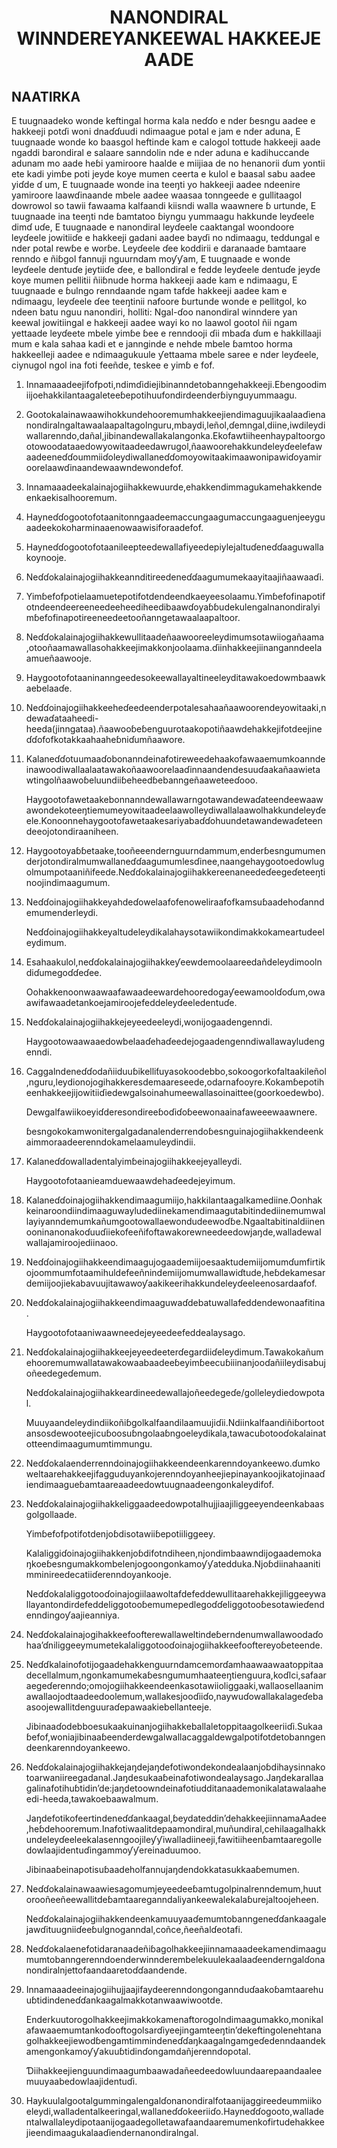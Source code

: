 <h1 align='center'>NANONDIRAL WINNDEREYANKEEWAL HAKKEEJE AADE</h1>
<h2>NAATIRKA</h2>
<p>E tuugnaadeko wonde keftingal horma kala neɗɗo e nder ɓesngu aadee e hakkeeji potɗi woni dnaɗɗuudi ndimaague potal e jam e nder aduna,
E tuugnaade wonde ko baasgol heftinde kam e calogol tottude hakkeeji aade ngaddi barondiral e salaare sanndolin nde e nder aduna e kadihuccande adunam mo aade heɓi yamiroore haalde e miijiaa de no henanorii ɗum yontii ete kadi yimɓe poti jeyde koye mumen ceerta e kulol e baasal sabu aadee yiɗde ɗ um,
E tuugnaade wonde ina teeŋti yo hakkeeji aadee ndeenire yamiroore laawɗinaande mbele aadee waasaa tonngeede e gullitaagol dowrowol so tawii fawaama kalfaandi kiisndi walla waawnere ɓ urtunde,
E tuugnaade ina teeŋti nde ɓamtatoo ɓiyngu yummaagu hakkunde leyɗeele dimɗ uɗe,
E tuugnaade e nanondiral leyɗeele caaktangal woondoore leyɗeele jowitiiɗe e hakkeeji gadani aadee bayɗi no ndimaagu, teddungal e nder potal rewɓe e worɓe. Leyɗeele ɗee koddirii e daranaade ɓamtaare renndo e ñiɓgol fannuji nguurndam moƴƴam,
E tuugnaade e wonde leyɗeele dentuɗe jeytiiɗe ɗee, e ballondiral e fedde leyɗeele dentuɗe jeyɗe koye mumen pellitii ñiiɓnude horma hakkeeji aade kam e ndimaagu,
E tuugnaade e ɓulngo renndaande ngam tafde hakkeeji aadee kam e ndimaagu, leyɗeele ɗee teeŋtinii nafoore ɓurtunde wonde e pellitgol, ko ndeen batu nguu nanondiri, holliti:
Ngal-ɗoo nanondiral winndere yan keewal jowitiingal e hakkeeji aadee wayi ko no laawol gootol ñii ngam yettaade leyɗeete mbele yimɓe ɓee e renndooji ɗii mbaɗa ɗum e hakkillaaji mum e kala sahaa kadi et e jannginde e nehde mbele ɓamtoo horma hakkeelleji aadee e ndimaagukuule ƴettaama mbele saree e nder leyɗeele, ciynugol ngol ina foti feeñde, teskee e yimɓ e fof.</p>
<ol>
  <li>
    <p>Innamaaadeejifofpoti,ndimɗidiejibinanndetobanngehakkeeji.Eɓengoodimiijoehakkilantaagaleteeɓepotihuufondirdeenderɓiynguyummaagu.</p>
  </li>
  <li>
    <p>Gootokalainawaawihokkundehooremumhakkeejiendimaguujikaalaaɗienanondiralngaltawaalaapaltagolnguru,mbaydi,leñol,ɗemngal,diine,iwdileydiwallarenndo,dañal,jibinandewallakalangonka.Ekofawtiiheenhaypaltoorgootowoodataaedowyowitaadeedawrugol,ñaawoorehakkundeleyɗeelefawaadeeneɗɗoummiiɗoleydiwallaneɗɗomoyowitaakimaawonipawiɗoyamiroorelaawɗinaandewaawndewondefof.</p>
  </li>
  <li>
    <p>Innamaaadeekalainajogiihakkewuurde,ehakkendimmagukamehakkendeenkaekisalhooremum.</p>
  </li>
  <li>
    <p>Hayneɗɗogootofotaanitonngaadeemaccungaagumaccungaaguenjeeyguaadeekokoharminaaenowaawisiforaadefof.</p>
  </li>
  <li>
    <p>Hayneɗɗogootofotaanileepteedewallafiyeedepiylejaltuɗeneɗɗaaguwallakoynooje.</p>
  </li>
  <li>
    <p>Neɗɗokalainajogiihakkeannditireedeneɗɗaagumumekaayitaajiñaawaaɗi.</p>
  </li>
  <li>
    <p>Yimɓefofpotielaamuetepotifotdendeendkaeyeesolaamu.Yimɓefofinapotifotndeendeereeneedeeheediheedibaawɗoyaɓɓudekulengalnanondiralyimɓefofinapotireeneedeetooñanngetawaalaapaltoor.</p>
  </li>
  <li>
    <p>Neɗɗokalainajogiihakkewullitaadeñaawooreeleydimumsotawiiogañaama,otooñaamawallasohakkeejimakkonjoolaama.ɗiinhakkeejiinanganndeelaamueñaawooje.</p>
  </li>
  <li>
    <p>Haygootofotaaninanngeedesokeewallayaltineeleyditawakoedowmbaawkaebelaaɗe.</p>
  </li>
  <li>
    <p>Neɗɗoinajogiihakkeeheɗeedeenderpotalesahaañaawoorendeyowitaaki,ndewaɗataaheedi-heeda(jinngataa).ñaawooɓeɓenguurotaakopotiñaawdehakkejifotdeejineɗɗofofkotakkaahaaheɓniɗumñaawore.</p>
  </li>
  <li>
    <p>Kalaneɗɗotuumaaɗobonanndeinafotireweedehaakofawaaemumkoanndeinawoodiwallaalaatawakoñaawoorelaaɗinnaandendesuuɗaakañaawietawtingolñaawoɓeluundiiɓeheedɓebanngeñaaweteeɗooo.</p>
    <p>Haygootofawetaakebonnanndewallawarngotawandewaɗateendeewaawawondekoteeŋtiemumeyowitaadeelaawolleydiwallalaawolhakkundeleyɗeele.Konoonnehaygootofawetaakesariyabaɗɗohuundetawandewaɗeteendeeojotondiraaniheen.</p>
  </li>
  <li>
    <p>Haygootoyaɓɓetaake,tooñeeendernguurndammum,enderɓesngumumenderjotondiralmumwallaneɗɗaagumumlesɗinee,naangehaygootoedowlugolmumpotaaniñifeede.Neɗɗokalainajogiihakkereenaneedeɗeegeɗeteeŋtinoojindimaagumum.</p>
  </li>
  <li>
    <p>Neɗɗoinajogiihakkeyahdeɗowelaafofenoweliraafofkamsuɓaadehoɗanndemumenderleydi.</p>
    <p>Neɗɗoinajogiihakkeyaltudeleydikalahaysotawiikondimakkokameartudeeleydimum.</p>
  </li>
  <li>
    <p>Esahaakulol,neɗɗokalainajogiihakkeƴeewdemoolaareedañdeleydimoolndiɗumegoɗɗeɗee.</p>
    <p>Oohakkenoonwaawaafawaadeewardehooredogaƴeewamoolɗoɗum,owaawifawaadetankoejamiroojefeddeleyɗeeledentuɗe.</p>
  </li>
  <li>
    <p>Neɗɗokalainajogiihakkejeyeedeeleydi,wonijogaadengenndi.</p>
    <p>Haygootowaawaaedowbelaaɗehaɗeedejogaadengenndiwallawayludengenndi.</p>
  </li>
  <li>
    <p>Caggalndeneɗɗodañiiduuɓikelliƭuyasokoodebbo,sokoogorkofaltaakileñol,nguru,leydionojogihakkeresdemaareseede,odarnafooyre.Kokamɓepotiheenhakkeejijowitiiɗiedewgalsoinahumeewallasoinaittee(goorkoedewbo).</p>
    <p>Dewgalfawiikoeyiɗderesondireeɓoɗiɗoɓeewonaainafaweeewaawnere.</p>
    <p>ɓesngokokamwonitergalgadanalenderrendoɓesnguinajogiihakkendeenkaimmoraadeerenndokamelaamuleydindii.</p>
  </li>
  <li>
    <p>Kalaneɗɗowalladentalyimɓeinajogiihakkeejeyalleydi.</p>
    <p>Haygootofotaanieamduewaawdehaɗeedejeyimum.</p>
  </li>
  <li>
    <p>Kalaneɗɗoinajogiihakkendimaagumiijo,hakkilantaagalkamediine.Oonhakkeinaroondiindimaaguwayludediinekamendimaagutabitindediinemumwallayiyanndemumkañumgootowallaewondudeewoɗɓe.Ngaaltabitinaldiinenooninanonakoɗuuɗiiekofeeñifoftawakorewneedeedowjaŋde,walladewalwallajamiroojediinaoo.</p>
  </li>
  <li>
    <p>Neɗɗoinajogiihakkeendimaagujogaademiijoesaaktudemiijomumɗumfirtikojoommumfotaamihuldefeeñnindemiijomumwallawiɗtude,heɓdekamesardemiijoojiekabavuujitawawoƴaakikeerihakkundeleyɗeeleenosardaafof.</p>
  </li>
  <li>
    <p>Neɗɗokalainajogiihakkeendimaaguwaɗdebatuwallafeddendewonaafitina.</p>
    <p>Haygootofotaaniwaawneedejeyeedeefeddealaysago.</p>
  </li>
  <li>
    <p>Neɗɗokalainajogiihakkeejeyeedeeterɗegardiiɗeleydimum.Tawakokañumehooremumwallatawakowaabaadeeɓeyimɓeecuɓiiinanjooɗañiileydisabujoñeedegeɗemum.</p>
    <p>Neɗɗokalainajogiihakkeardineedewallajoñeedegeɗe/golleleydiedowpotal.</p>
    <p>Muuyaandeleydindiikoñiɓgolkalfaandilaamuujiɗii.Ndiinkalfaandiñiɓortootansosdewooteejicuɓoosuɓngolaaɓngoeleydikala,tawacuɓotooɗokalainatotteendimaagumumtimmungu.</p>
  </li>
  <li>
    <p>Neɗɗokalaenderrenndoinajogiihakkeendeenkarenndoyankeewo.ɗumkoweltaarehakkeejifagguduyankojerenndoyanheejiepinayankoojikatojinaaɗiendimaagueɓamtaareaadeedowtuugnaadeengonkaleydifof.</p>
  </li>
  <li>
    <p>Neɗɗokalainajogiihakkeliggaadeedowpotalhujjiaajiliggeeyendeenkabaasgolgollaade.</p>
    <p>Yimɓefofpotifotdenjoɓdisotawiiɓepotiiliggeey.</p>
    <p>Kalaliggiɗoinajogiihakkenjoɓdifotndiheen,njondimbaawndijogaademokaŋkoeɓesngumakkombelenjogoongonkamoƴƴatedduka.Njoɓdiinahaanitimminireedecatiiɗerenndoyankooje.</p>
    <p>Neɗɗokalaliggotooɗoinajogiilaawoltafdefeddewullitaarehakkejiliggeeywallayantondirdefeddeliggotooɓemumepedlegoɗɗeliggotooɓesotawieɗendenndingoƴaajieanniya.</p>
  </li>
  <li>
    <p>Neɗɗokalainajogihakkeefoofterewallaweltindeɓerndenumwallawoodaɗohaa’ɗniliggeeymumetekalaliggotooɗoinajogiihakkeefooftereyoɓeteende.</p>
  </li>
  <li>
    <p>Neɗɗkalainofotijogaadehakkenguurndamcemorɗamhaawaawaatoppitaadecellalmum,ngonkamumekaɓesngumumhaateeŋtienguura,koɗlci,safaaraegeɗerenndo;omojogiihakkeendeenkasotawiioliggaaki,wallaosellaanimawallaojodtaadeedoolemum,wallakesjooɗiiɗo,naywuɗowallakalageɗebaasoojewallitdenguuraɗepawaakiebellanteeje.</p>
    <p>Jibinaaɗodebboesukaakuinanjogiihakkeballaletoppitaagolkeeriiɗi.Sukaaɓefof,woniajibinaaɓeenderdewgalwallacaggaldewgalpotifotdetobanngendeenkarenndoyankeewo.</p>
  </li>
  <li>
    <p>Neɗɗokalainajogiihakkejaŋdejaŋdefotiwondekondealaanjoɓdihaysinnakotoarwaniireegadanal.Jaŋdesukaaɓeinafotiwondealaysago.Jaŋdekarallaagalinafotihuɓtidin’de:jaŋdetoowndeinafotiudditanaademonikalatawalaaheedi-heeda,tawakoebaawalmum.</p>
    <p>Jaŋdefotikofeertindeneɗɗankaagal,ɓeydateddin’dehakkeejiinnamaAadee,heɓdehooremum.Inafotiwaalitdepaamondiral,muñundiral,cehilaagalhakkundeleyɗeeleekalasenngoojileƴƴiwalladiineeji,fawitiiheenɓamtaaregolledowlaajidentuɗingammoƴƴereinaduumoo.</p>
    <p>Jibinaaɓeinapotisuɓaadeholfannujaŋdendokkatasukkaaɓemumen.</p>
  </li>
  <li>
    <p>Neɗɗokalainawaawiesagomumjeyeedeeɓamtugolpinalrenndemum,huutorooñeeñeewallitdeɓamtaareganndaliyankeewalekalaɓurejaltoojeheen.</p>
    <p>Neɗɗokalainajogiihakkendeenkamuuyaaɗemumtobanngeneɗɗankaagalejawɗituugniiɗeeɓulgnoganndal,coñce,ñeeñalɗeotafi.</p>
  </li>
  <li>
    <p>Neɗɗokalaenefotidaranaadeñiɓagolhakkeejiinnamaaadeekamendimaagumumtobanngerenndoenderwinnderembelekuulekaalaaɗeenderngalɗonanondiralnjettofaandaaretoɗɗaandende.</p>
  </li>
  <li>
    <p>Innamaaadeeinajogiihujjaajifaydeerenndongongannduɗaakoɓamtaarehuuɓtidindeneɗɗankaagalmakkotanwaawiwootde.</p>
    <p>Enderkuutorogolhakkeejimakkokamenaftorogolndimaagumakko,monikalafawaaemumtankoɗooftogolsarɗiyeejingamteeŋtin’dekeftingolenehtanagolhakkeejiewodɓengamtimmindeneɗɗaŋkaagalngamgeɗedenndaandekamengonkamoƴƴakuuɓtidinɗongamdañjerenndopotal.</p>
    <p>Ɗiihakkeejienguundimaagumbaawadañeedeedowluundaarepaandaaleemuuyaabedowlaajidentuɗi.</p>
  </li>
  <li>
    <p>Haykuulalgootalgummingalengalɗonanondiralfotaanijaggireedeummiikoeleydi,walladentalkeeringal,wallaneɗɗokeeriiɗo.Hayneɗɗogooto,walladentalwallaleydipotaanijogaadegolletawafaandaaremumenkofirtudehakkeejieendimaagukalaaɗiendernanondiralngal.</p>
  </li>
</ol>